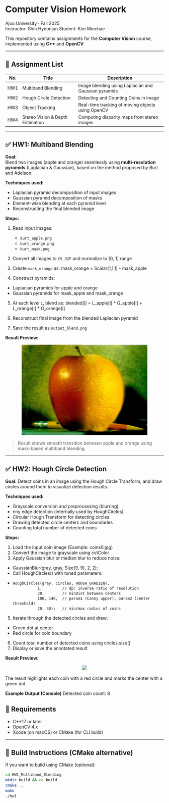 # Computer Vision Homework

Ajou University · Fall 2025  
Instructor: Shin Hyeonjun
Student: Kim Minchae

This repository contains assignments for the **Computer Vision** course, implemented using **C++** and **OpenCV**.

---

## 📁 Assignment List

| No. | Title                         | Description                        |
|-----|-------------------------------|------------------------------------|
| HW1 | Multiband Blending            | Image blending using Laplacian and Gaussian pyramids |
| HW2 | Hough Circle Detection        | Detecting and Counting Coins in image |
| HW3 | Object Tracking               | Real-time tracking of moving objects using OpenCV |
| HW4 | Stereo Vision & Depth Estimation | Computing disparity maps from stereo images |

---

## ✅ HW1: Multiband Blending

**Goal:**  
Blend two images (apple and orange) seamlessly using **multi-resolution pyramids** (Laplacian & Gaussian), based on the method proposed by Burt and Adelson.

**Techniques used:**
- Laplacian pyramid decomposition of input images
- Gaussian pyramid decomposition of masks
- Element-wise blending at each pyramid level
- Reconstructing the final blended image

**Steps:**

1. Read input images:
   - `burt_apple.png`
   - `burt_orange.png`
   - `burt_mask.png`

2. Convert all images to `CV_32F` and normalize to [0, 1] range

3. Create `mask_orange` as: mask_orange = Scalar(1,1,1) - mask_apple

4. Construct pyramids:
- Laplacian pyramids for apple and orange
- Gaussian pyramids for mask_apple and mask_orange

5. At each level `i`, blend as: blended[i] = L_apple[i] * G_apple[i] + L_orange[i] * G_orange[i]

6. Reconstruct final image from the blended Laplacian pyramid

7. Save the result as `output_blend.png`

**Result Preview:**

<p align="center">
<img src="HW1_Multiband_Blending/output.png" width="400"/>
</p>

> Result shows smooth transition between apple and orange using mask-based multiband blending

---

## ✅ HW2: Hough Circle Detection

**Goal:**
Detect coins in an image using the Hough Circle Transform, and draw circles around them to visualize detection results.

**Techniques used:**
- Grayscale conversion and preprocessing (blurring)
- nny edge detection (internally used by HoughCircles)
- Circular Hough Transform for detecting circles
- Drawing detected circle centers and boundaries
- Counting total number of detected coins

**Steps:**
1. Load the input coin image (Example: coins0.jpg)
2. Convert the image to grayscale using cvtColor
3. Apply Gaussian blur or median blur to reduce noise:
- GaussianBlur(gray, gray, Size(9, 9), 2, 2);
- Call HoughCircles() with tuned parameters:
- ```
  HoughCircles(gray, circles, HOUGH_GRADIENT,
             1,         // dp: inverse ratio of resolution
             30,        // minDist between centers
             100, 140,  // param1 (Canny upper), param2 (center threshold)
             20, 40);   // min/max radius of coins
  ```
5. Iterate through the detected circles and draw:
- Green dot at center
- Red circle for coin boundary
6. Count total number of detected coins using circles.size()
7. Display or save the annotated result

**Result Preview:**
<p align="center">
<img src="HW2_HoughCircleDetector/output.png" width="400"/>
</p>

The result highlights each coin with a red circle and marks the center with a green dot.

**Example Output (Console)**
Detected coin count: 8

## 🔧 Requirements

- C++17 or later
- OpenCV 4.x
- Xcode (on macOS) or CMake (for CLI build)

---

## 🚀 Build Instructions (CMake alternative)

If you want to build using CMake (optional):

```bash
cd HW1_Multiband_Blending
mkdir build && cd build
cmake ..
make
./hw1
